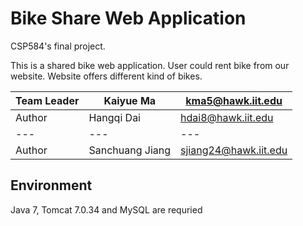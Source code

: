 # Bike Share Web Application

CSP584's final project.

This is a shared bike web application. User could rent bike from our website. Website offers different kind of bikes. 

|Team Leader|Kaiyue Ma| kma5@hawk.iit.edu|
|---|---|---
|Author|Hangqi Dai| hdai8@hawk.iit.edu
|---|---|---
|Author|Sanchuang Jiang| sjiang24@hawk.iit.edu


## Environment
Java 7, Tomcat 7.0.34 and MySQL are requried
